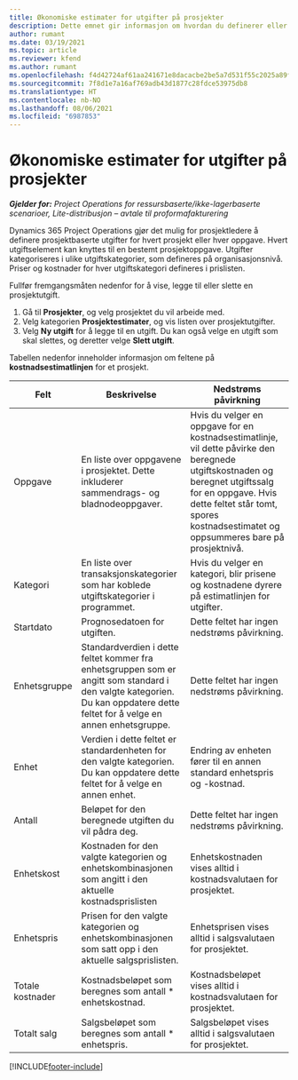 ```yaml
---
title: Økonomiske estimater for utgifter på prosjekter
description: Dette emnet gir informasjon om hvordan du definerer eller beregner prosjektrelaterte utgifter.
author: rumant
ms.date: 03/19/2021
ms.topic: article
ms.reviewer: kfend
ms.author: rumant
ms.openlocfilehash: f4d42724af61aa241671e8dacacbe2be5a7d531f55c2025a89ff777ac41e9b67
ms.sourcegitcommit: 7f8d1e7a16af769adb43d1877c28fdce53975db8
ms.translationtype: HT
ms.contentlocale: nb-NO
ms.lasthandoff: 08/06/2021
ms.locfileid: "6987853"
---
```

# <a name="financial-estimates-for-expenses-on-projects"></a>Økonomiske estimater for utgifter på prosjekter
_**Gjelder for:** Project Operations for ressursbaserte/ikke-lagerbaserte scenarioer, Lite-distribusjon – avtale til proformafakturering_

Dynamics 365 Project Operations gjør det mulig for prosjektledere å definere prosjektbaserte utgifter for hvert prosjekt eller hver oppgave. Hvert utgiftselement kan knyttes til en bestemt prosjektoppgave. Utgifter kategoriseres i ulike utgiftskategorier, som defineres på organisasjonsnivå. Priser og kostnader for hver utgiftskategori defineres i prislisten. 

Fullfør fremgangsmåten nedenfor for å vise, legge til eller slette en prosjektutgift.

1. Gå til **Prosjekter**, og velg prosjektet du vil arbeide med.
2. Velg kategorien **Prosjektestimater**, og vis listen over prosjektutgifter.
3. Velg **Ny utgift** for å legge til en utgift. Du kan også velge en utgift som skal slettes, og deretter velge **Slett utgift**.

Tabellen nedenfor inneholder informasjon om feltene på **kostnadsestimatlinjen** for et prosjekt. 

| **Felt** | **Beskrivelse** | **Nedstrøms påvirkning** |
| --- | --- | --- |
| Oppgave | En liste over oppgavene i prosjektet. Dette inkluderer sammendrags- og bladnodeoppgaver. | Hvis du velger en oppgave for en kostnadsestimatlinje, vil dette påvirke den beregnede utgiftskostnaden og beregnet utgiftssalg for en oppgave. Hvis dette feltet står tomt, spores kostnadsestimatet og oppsummeres bare på prosjektnivå. |
| Kategori | En liste over transaksjonskategorier som har koblede utgiftskategorier i programmet. | Hvis du velger en kategori, blir prisene og kostnadene dyrere på estimatlinjen for utgifter. |
| Startdato | Prognosedatoen for utgiften. | Dette feltet har ingen nedstrøms påvirkning. |
| Enhetsgruppe | Standardverdien i dette feltet kommer fra enhetsgruppen som er angitt som standard i den valgte kategorien. Du kan oppdatere dette feltet for å velge en annen enhetsgruppe. | Dette feltet har ingen nedstrøms påvirkning. |
| Enhet | Verdien i dette feltet er standardenheten for den valgte kategorien. Du kan oppdatere dette feltet for å velge en annen enhet. | Endring av enheten fører til en annen standard enhetspris og -kostnad. |
| Antall | Beløpet for den beregnede utgiften du vil pådra deg. | Dette feltet har ingen nedstrøms påvirkning. |
| Enhetskost | Kostnaden for den valgte kategorien og enhetskombinasjonen som angitt i den aktuelle kostnadsprislisten | Enhetskostnaden vises alltid i kostnadsvalutaen for prosjektet. |
| Enhetspris | Prisen for den valgte kategorien og enhetskombinasjonen som satt opp i den aktuelle salgsprislisten. | Enhetsprisen vises alltid i salgsvalutaen for prosjektet. |
| Totale kostnader | Kostnadsbeløpet som beregnes som antall \* enhetskostnad.| Kostnadsbeløpet vises alltid i kostnadsvalutaen for prosjektet. |
| Totalt salg | Salgsbeløpet som beregnes som antall \* enhetspris. | Salgsbeløpet vises alltid i salgsvalutaen for prosjektet. |


[!INCLUDE[footer-include](../includes/footer-banner.md)]
